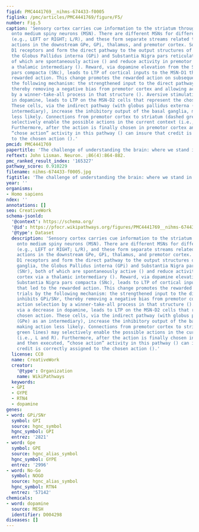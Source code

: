 ```yaml
---
figid: PMC4441769__nihms-674433-f0005
figlink: /pmc/articles/PMC4441769/figure/F5/
number: Fig.5
caption: 'Sensory cortex carries cue information to the striatum through synapses
  onto medium spiny neurons (MSN). There are different MSNs for different actions
  (e.g., LEFT or RIGHT; L/R), and these form separate streams related to different
  actions in the downstream GPe, GPi, thalamus, and premotor cortex. Some MSNs have
  D1 receptors and form the direct pathway to the output structures of the basal ganglia,
  the Globus Pallidus interna (GPi) and Substantia Nigra pars reticulata (SNr), both
  of which are spontaneously active () and reduce activity in premotor cortex via
  a thalamic intermediary (). Reward, via dopamine elevation from the Substantia Nigra
  pars compacta (SNc), leads to LTP of cortical inputs to the MSN-D1 that led to the
  rewarded action. This change promotes the rewarded action on subsequent trials by
  the following mechanism: the strengthened input to the direct pathway inhibits GPi/SNr,
  thereby removing a negative bias from premotor cortex and allowing action selection
  by a winner-take-all process in that structure (). Aversive stimulation, via a decrease
  in dopamine, leads to LTP on the MSN-D2 cells that represent the chosen action.
  These cells, via the indirect pathway (with globus pallidus externa (GPe) as an
  intermediary), increase the inhibitory output of the basal ganglia, making action
  less likely. Connections from premotor cortex to striatum (dashed green lines) may
  selectively enable the possible actions in the current context (i.e., L and R).
  Furthermore, after the action is finally chosen in premotor cortex and then executed,
  “chose action” activity in this pathway () can insure that credit is correctly assigned
  to the chosen action ().'
pmcid: PMC4441769
papertitle: 'The challenge of understanding the brain: where we stand in 2015.'
reftext: John Lisman. Neuron. ;86(4):864-882.
pmc_ranked_result_index: '165327'
pathway_score: 0.910229
filename: nihms-674433-f0005.jpg
figtitle: 'The challenge of understanding the brain: where we stand in 2015'
year: ''
organisms:
- Homo sapiens
ndex: ''
annotations: []
seo: CreativeWork
schema-jsonld:
  '@context': https://schema.org/
  '@id': https://pfocr.wikipathways.org/figures/PMC4441769__nihms-674433-f0005.html
  '@type': Dataset
  description: 'Sensory cortex carries cue information to the striatum through synapses
    onto medium spiny neurons (MSN). There are different MSNs for different actions
    (e.g., LEFT or RIGHT; L/R), and these form separate streams related to different
    actions in the downstream GPe, GPi, thalamus, and premotor cortex. Some MSNs have
    D1 receptors and form the direct pathway to the output structures of the basal
    ganglia, the Globus Pallidus interna (GPi) and Substantia Nigra pars reticulata
    (SNr), both of which are spontaneously active () and reduce activity in premotor
    cortex via a thalamic intermediary (). Reward, via dopamine elevation from the
    Substantia Nigra pars compacta (SNc), leads to LTP of cortical inputs to the MSN-D1
    that led to the rewarded action. This change promotes the rewarded action on subsequent
    trials by the following mechanism: the strengthened input to the direct pathway
    inhibits GPi/SNr, thereby removing a negative bias from premotor cortex and allowing
    action selection by a winner-take-all process in that structure (). Aversive stimulation,
    via a decrease in dopamine, leads to LTP on the MSN-D2 cells that represent the
    chosen action. These cells, via the indirect pathway (with globus pallidus externa
    (GPe) as an intermediary), increase the inhibitory output of the basal ganglia,
    making action less likely. Connections from premotor cortex to striatum (dashed
    green lines) may selectively enable the possible actions in the current context
    (i.e., L and R). Furthermore, after the action is finally chosen in premotor cortex
    and then executed, “chose action” activity in this pathway () can insure that
    credit is correctly assigned to the chosen action ().'
  license: CC0
  name: CreativeWork
  creator:
    '@type': Organization
    name: WikiPathways
  keywords:
  - GPI
  - GYPE
  - RTN4
  - dopamine
genes:
- word: GPi/SNr
  symbol: GPI
  source: hgnc_symbol
  hgnc_symbol: GPI
  entrez: '2821'
- word: Gpe
  symbol: GPE
  source: hgnc_alias_symbol
  hgnc_symbol: GYPE
  entrez: '2996'
- word: No-Go
  symbol: NOGO
  source: hgnc_alias_symbol
  hgnc_symbol: RTN4
  entrez: '57142'
chemicals:
- word: dopamine
  source: MESH
  identifier: D004298
diseases: []
---
```

